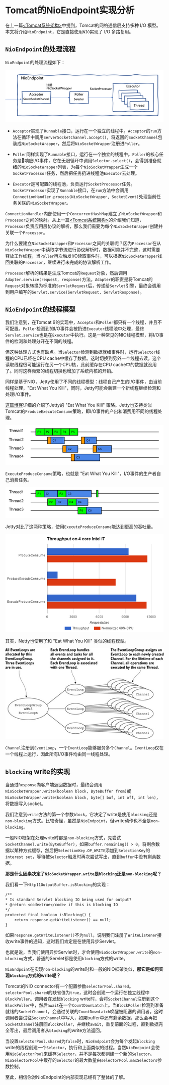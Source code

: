 
# Tomcat的NioEndpoint实现分析

在上一篇[<Tomcat系统架构>](./tomcat-architecture.md)中提到，Tomcat的网络通信层支持多种 I/O 模型。本文将介绍`NioEndpoint`，它是直接使用`NIO`实现了 I/O 多路复用。

## `NioEndpoint`的处理流程

`NioEndpoint`的处理流程如下：

![NioEndpoint](./media/tomcat/nioendpoint.png)

* `Acceptor`实现了`Runnable`接口，运行在一个独立的线程中。`Acceptor`的`run`方法在循环中调用`ServerSocketChannel.accept()`，将返回的`SocketChannel`包装成`NioSocketWrapper`，然后将`NioSocketWrapper`注册进`Poller`。

* `Poller`同样实现了`Runnable`接口，运行在一个独立的线程中。`Poller`的核心任务是响应I/O事件，它在无限循环中调用`Selector.select()`，会得到准备就绪的`NioSocketWrapper`列表，为每个`NioSocketWrapper`生成一个`SocketProcessor`任务，然后把任务扔进线程池`Executor`去处理。

* `Executor`是可配置的线程池，负责运行`SocketProcessor`任务。`SocketProcessor`实现了`Runnable`接口，在`run`方法中会调用`ConnectionHandler.process(NioSocketWrapper, SocketEvent)`处理当前任务关联的`NioSocketWrapper`。

`ConnectionHandler`内部使用一个`ConcurrentHashMap`建立了`NioSocketWrapper`和`Processor`之间的映射。从上一篇[<Tomcat系统架构>](./tomcat-architecture.md)的介绍我们知道，`Processor`负责应用层协议的解析，那么我们需要为每个`NioSocketWrapper`创建并关联一个`Processor`。

为什么要建立`NioSocketWrapper`和`Processor`之间的关联呢？因为`Processor`在从`NioSocketWrapper`中读取字节流进行协议解析时，数据可能并不完整，这时需要释放工作线程，当`Poller`再次触发I/O读取事件时，可以根据`NioSocketWrapper`找回关联的`Processor`，继续进行未完成的协议解析工作。

`Processor`解析的结果是生成Tomcat的`Request`对象，然后调用`Adapter.service(request, response)`方法。`Adapter`的职责是将Tomcat的`Request`对象转换为标准的`ServletRequest`后，传递给`Servlet`引擎，最终会调用到用户编写的`Servlet.service(ServletRequest, ServletResponse)`。

## `NioEndpoint`的线程模型

我们注意到，在Tomcat 9的实现中，`Acceptor`和`Poller`都只有一个线程，并且不可配置。`Poller`检测到的I/O事件会被扔进`Executor`线程池中处理，最终`Servlet.service`也是在`Executor`中执行。这是一种常见的NIO线程模型，将I/O事件的检测和处理分开在不同的线程。

但这种处理方式也有缺点。当`Selector`检测到数据就绪事件时，运行`Selector`线程的CPU已经在CPU cache中缓存了数据。这时切换到另外一个线程去读，这个读取线程很可能运行在另一个CPU核，此前缓存在CPU cache中的数据就没用了。同时这样频繁的线程切换也增加了系统内核的开销。

同样是基于NIO，Jetty使用了不同的线程模型：线程自己产生的I/O事件，由当前线程处理，"Eat What You Kill"，同时，Jetty可能会新建一个新线程继续检测和处理I/O事件。

[这篇博客](https://webtide.com/eat-what-you-kill/)详细的介绍了Jetty的 "Eat What You Kill" 策略。Jetty也支持类似Tomcat的`ProduceExecuteConsume`策略，即I/O事件的产出和消费用不同的线程处理。

![Threading-PEC](./media/tomcat/Threading-PEC.png)

`ExecuteProduceConsume`策略，也就是 "Eat What You Kill"，I/O事件的生产者自己消费任务。

![Threading-EPC](./media/tomcat/Threading-EPC.png)

Jetty对比了这两种策略，使用`ExecuteProduceConsume`能达到更高的吞吐量。

![benchmark](./media/tomcat/ewyk2.png)

其实，Netty也使用了和 "Eat What You Kill" 类似的线程模型。

![netty-thread-model](./media/tomcat/netty-thread-model.jpg)

`Channel`注册到`EventLoop`，一个`EventLoop`能够服务多个`Channel`。`EventLoop`仅在一个线程上运行，因此所有I/O事件均由同一线程处理。

## `blocking` write的实现

当通过`Response`向客户端返回数据时，最终会调用`NioSocketWrapper.write(boolean block, ByteBuffer from)`或`NioSocketWrapper.write(boolean block, byte[] buf, int off, int len)`，将数据写入socket。

我们注意到`write`方法的第一个参数`block`，它决定了write是使用`blocking`还是`non-blocking`方式。比较奇怪，虽然是`NioEndpoint`，但write动作也不全是`non-blocking`。

一般NIO框架在处理write时都是`non-blocking`方式，先尝试`SocketChannel.write(ByteBuffer)`，如果`buffer.remaining() > 0`，将剩余数据以某种方式缓存，然后把`SelectionKey.OP_WRITE`添加到`SelectionKey`的`interest set`，等待被`Selector`触发时再次尝试写出，直到`buffer`中没有剩余数据。

**那是什么因素决定了`NioSocketWrapper.write`是`blocking`还是`non-blocking`呢？**

我们看一下`Http11OutputBuffer.isBlocking`的实现：

```
/**
* Is standard Servlet blocking IO being used for output?
* @return <code>true</code> if this is blocking IO
*/
protected final boolean isBlocking() {
    return response.getWriteListener() == null;
}
```

如果`response.getWriteListener()`不为`null`，说明我们注册了`WriteListener`接收write事件的通知，这时我们肯定是在使用异步Servlet。

也就是说，当我们使用异步Servlet时，才会使用`NioSocketWrapper.write`的`non-blocking`方式，普通的Servlet都是使用`blocking`方式的write。

`NioEndpoint`在实现`non-blocking`的write时和一般的NIO框架类似，**那它是如何实现`blocking`方式的write呢？**

Tomcat的NIO connector有一个配置参数`selectorPool.shared`。`selectorPool.shared`的缺省值为`true`，这时会创建一个运行在独立线程中`BlockPoller`。调用者在发起`blocking` write时，会将`SocketChannel`注册到这个`BlockPoller`中，然后`await`在一个`CountDownLatch`上。当`BlockPoller`检测到准备就绪的`SocketChannel`，会通过关联的`CountDownLatch`唤醒被阻塞的调用者。这时调用者尝试往`SocketChannel`中写入，如果buffer中还有剩余数据，那么会再把`SocketChannel`注册回`BlockPoller`，并继续`await`，重复前面的过程，直到数据完全写出，最后调用者从`blocking`的write方法返回。

当设置`selectorPool.shared`为`false`时，`NioEndpoint`会为每个发起`blocking` write的线程创建一个`Selector`，执行和上面类似的过程。当然`NioEndpoint`会使用`NioSelectorPool`来缓存`Selector`，并不是每次都创建一个新的`Selector`。`NioSelectorPool`中缓存的`Selector`的最大数量由`selectorPool.maxSelectors`参数控制。

至此，相信你对NioEndpoint的内部实现已经有了整体的了解。